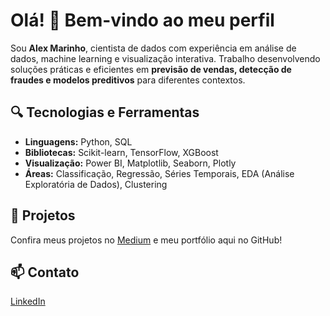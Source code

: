 # Olá! 👋 Bem-vindo ao meu perfil  
Sou **Alex Marinho**, cientista de dados com experiência em análise de dados, machine learning e visualização interativa. Trabalho desenvolvendo soluções práticas e eficientes em **previsão de vendas, detecção de fraudes e modelos preditivos** para diferentes contextos.  

## 🔍 Tecnologias e Ferramentas  
- **Linguagens:** Python, SQL  
- **Bibliotecas:** Scikit-learn, TensorFlow, XGBoost  
- **Visualização:** Power BI, Matplotlib, Seaborn, Plotly  
- **Áreas:** Classificação, Regressão, Séries Temporais, EDA (Análise Exploratória de Dados), Clustering  

## 📝 Projetos  
Confira meus projetos no [Medium](https://medium.com/@alexmarinho.eng) e meu portfólio aqui no GitHub!  

## 📫 Contato  
[LinkedIn](https://www.linkedin.com/in/alexhenriquemarinho/)  
